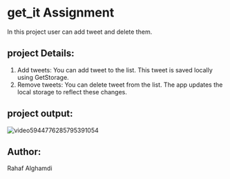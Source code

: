 # get_it Assignment

In this project user can add tweet and delete them.


## project Details:

1. Add tweets: You can add tweet to the list. This tweet is saved locally using GetStorage.
2. Remove tweets: You can delete tweet from the list. The app updates the local storage to reflect these changes.


## project output:

![video5944776285795391054](https://github.com/user-attachments/assets/37ac79f6-b368-4e5a-92e2-99cb6d932bc7)




## Author:
Rahaf Alghamdi
